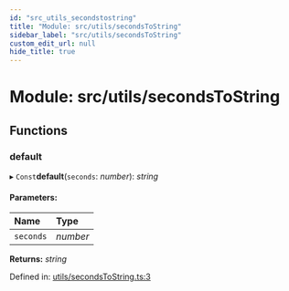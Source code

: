 ```yaml
---
id: "src_utils_secondstostring"
title: "Module: src/utils/secondsToString"
sidebar_label: "src/utils/secondsToString"
custom_edit_url: null
hide_title: true
---
```


# Module: src/utils/secondsToString

## Functions

### default

▸ `Const`**default**(`seconds`: *number*): *string*

#### Parameters:

Name | Type |
:------ | :------ |
`seconds` | *number* |

**Returns:** *string*

Defined in: [utils/secondsToString.ts:3](https://github.com/xr3ngine/xr3ngine/blob/a16a45d7e/packages/common/src/utils/secondsToString.ts#L3)
